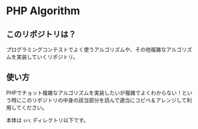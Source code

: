 # PHP Algorithm

## このリポジトリは？

プログラミングコンテストでよく使うアルゴリズムや、その他複雑なアルゴリズムを実装していくリポジトリ。

## 使い方

PHPでチョット複雑なアルゴリズムを実装したいが複雑でよくわからない！という時にこのリポジトリの中身の該当部分を読んで適当にコピペ＆アレンジして利用してください。

本体は `src` ディレクトリ以下です。